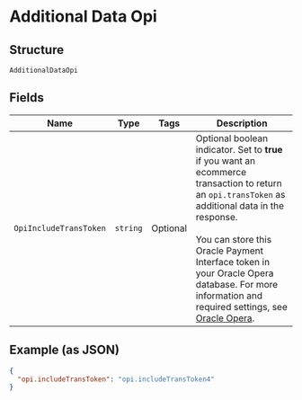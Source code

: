 
# Additional Data Opi

## Structure

`AdditionalDataOpi`

## Fields

| Name | Type | Tags | Description |
|  --- | --- | --- | --- |
| `OpiIncludeTransToken` | `string` | Optional | Optional boolean indicator. Set to **true** if you want an ecommerce transaction to return an `opi.transToken` as additional data in the response.<br><br>You can store this Oracle Payment Interface token in your Oracle Opera database. For more information and required settings, see [Oracle Opera](https://docs.adyen.com/plugins/oracle-opera#opi-token-ecommerce). |

## Example (as JSON)

```json
{
  "opi.includeTransToken": "opi.includeTransToken4"
}
```

